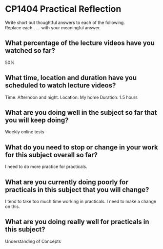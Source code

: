 # CP1404 Practical Reflection

Write short but thoughtful answers to each of the following.  
Replace each `...` with your meaningful answer.

## What percentage of the lecture videos have you watched so far?

50%

## What time, location and duration have you scheduled to watch lecture videos?

Time: Afternoon and night. 
Location: My home
Duration: 1.5 hours 

## What are you doing well in the subject so far that you will keep doing?

Weekly online tests 

## What do you need to stop or change in your work for this subject overall so far?

I need to do more practice for practicals. 

## What are you currently doing poorly for practicals in this subject that you will change?

I tend to take too much time working in practicals. I need to make a change on this. 

## What are you doing really well for practicals in this subject?


Understanding of Concepts